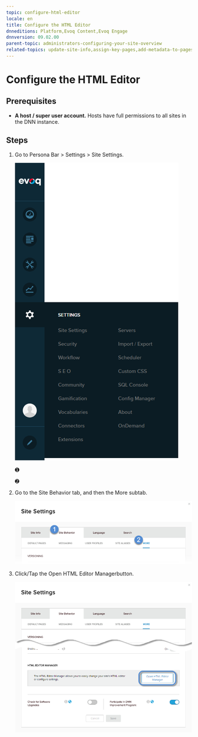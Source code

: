 ```yaml
---
topic: configure-html-editor
locale: en
title: Configure the HTML Editor
dnneditions: Platform,Evoq Content,Evoq Engage
dnnversion: 09.02.00
parent-topic: administrators-configuring-your-site-overview
related-topics: update-site-info,assign-key-pages,add-metadata-to-pages,configure-messaging,access-web-config,configure-check-for-new-version,participate-in-improvement-program,page-file-versioning,administrators-extensions-overview,administrators-connectors-overview,administrators-workflows-overview,administrators-search-overview,administrators-vocabularies-overview
---
```


# Configure the HTML Editor

## Prerequisites

*   **A host / super user account.** Hosts have full permissions to all sites in the DNN instance.

## Steps

1.  Go to Persona Bar \> Settings \> Site Settings.
    
    ![Persona Bar > Settings > Site Settings](img/scr-pbar-host-Settings-E91.png)
    
    ➊
    
    ➋
    
2.  Go to the Site Behavior tab, and then the More subtab.
    
    ![Site Behavior > More](img/scr-pbtabs-host-Settings-SiteSettings-SiteBehavior-More-E90.png)
    
3.  Click/Tap the Open HTML Editor Managerbutton.
    
      
    
    ![Site Settings > Site Behavior > More — Open HTML Editor Manager](img/scr-SiteSettings-SiteBehavior-More-HTMLEditorMgr.png)